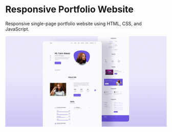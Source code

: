 # Responsive Portfolio Website

Responsive single-page portfolio website using HTML, CSS, and JavaScript.

![Resume cv](/preview.png)
